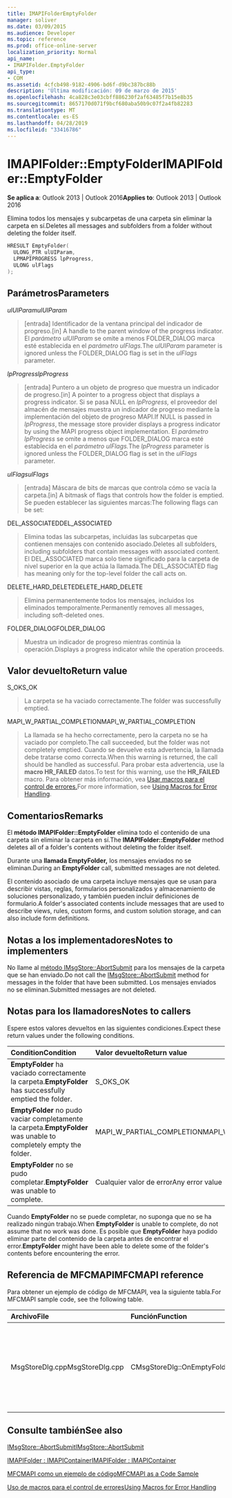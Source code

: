 ```yaml
---
title: IMAPIFolderEmptyFolder
manager: soliver
ms.date: 03/09/2015
ms.audience: Developer
ms.topic: reference
ms.prod: office-online-server
localization_priority: Normal
api_name:
- IMAPIFolder.EmptyFolder
api_type:
- COM
ms.assetid: 4cfcb498-9182-4906-bd6f-d9bc387bc88b
description: 'Última modificación: 09 de marzo de 2015'
ms.openlocfilehash: 4ca828c3e03cbff886230f2af63485f7b15e8b35
ms.sourcegitcommit: 8657170d071f9bcf680aba50b9c07f2a4fb82283
ms.translationtype: MT
ms.contentlocale: es-ES
ms.lasthandoff: 04/28/2019
ms.locfileid: "33416786"
---
```

# <a name="imapifolderemptyfolder"></a><span data-ttu-id="765af-103">IMAPIFolder::EmptyFolder</span><span class="sxs-lookup"><span data-stu-id="765af-103">IMAPIFolder::EmptyFolder</span></span>

  
  
<span data-ttu-id="765af-104">**Se aplica a**: Outlook 2013 | Outlook 2016</span><span class="sxs-lookup"><span data-stu-id="765af-104">**Applies to**: Outlook 2013 | Outlook 2016</span></span> 
  
<span data-ttu-id="765af-105">Elimina todos los mensajes y subcarpetas de una carpeta sin eliminar la carpeta en sí.</span><span class="sxs-lookup"><span data-stu-id="765af-105">Deletes all messages and subfolders from a folder without deleting the folder itself.</span></span>
  
```cpp
HRESULT EmptyFolder(
  ULONG_PTR ulUIParam,
  LPMAPIPROGRESS lpProgress,
  ULONG ulFlags
);
```

## <a name="parameters"></a><span data-ttu-id="765af-106">Parámetros</span><span class="sxs-lookup"><span data-stu-id="765af-106">Parameters</span></span>

 <span data-ttu-id="765af-107">_ulUIParam_</span><span class="sxs-lookup"><span data-stu-id="765af-107">_ulUIParam_</span></span>
  
> <span data-ttu-id="765af-108">[entrada] Identificador de la ventana principal del indicador de progreso.</span><span class="sxs-lookup"><span data-stu-id="765af-108">[in] A handle to the parent window of the progress indicator.</span></span> <span data-ttu-id="765af-109">El _parámetro ulUIParam_ se omite a menos FOLDER_DIALOG marca esté establecida en el _parámetro ulFlags._</span><span class="sxs-lookup"><span data-stu-id="765af-109">The  _ulUIParam_ parameter is ignored unless the FOLDER_DIALOG flag is set in the  _ulFlags_ parameter.</span></span> 
    
 <span data-ttu-id="765af-110">_lpProgress_</span><span class="sxs-lookup"><span data-stu-id="765af-110">_lpProgress_</span></span>
  
> <span data-ttu-id="765af-111">[entrada] Puntero a un objeto de progreso que muestra un indicador de progreso.</span><span class="sxs-lookup"><span data-stu-id="765af-111">[in] A pointer to a progress object that displays a progress indicator.</span></span> <span data-ttu-id="765af-112">Si se pasa NULL en  _lpProgress,_ el proveedor del almacén de mensajes muestra un indicador de progreso mediante la implementación del objeto de progreso MAPI.</span><span class="sxs-lookup"><span data-stu-id="765af-112">If NULL is passed in  _lpProgress_, the message store provider displays a progress indicator by using the MAPI progress object implementation.</span></span> <span data-ttu-id="765af-113">El _parámetro lpProgress_ se omite a menos que FOLDER_DIALOG marca esté establecida en el _parámetro ulFlags._</span><span class="sxs-lookup"><span data-stu-id="765af-113">The  _lpProgress_ parameter is ignored unless the FOLDER_DIALOG flag is set in the  _ulFlags_ parameter.</span></span> 
    
 <span data-ttu-id="765af-114">_ulFlags_</span><span class="sxs-lookup"><span data-stu-id="765af-114">_ulFlags_</span></span>
  
> <span data-ttu-id="765af-115">[entrada] Máscara de bits de marcas que controla cómo se vacía la carpeta.</span><span class="sxs-lookup"><span data-stu-id="765af-115">[in] A bitmask of flags that controls how the folder is emptied.</span></span> <span data-ttu-id="765af-116">Se pueden establecer las siguientes marcas:</span><span class="sxs-lookup"><span data-stu-id="765af-116">The following flags can be set:</span></span>
    
<span data-ttu-id="765af-117">DEL_ASSOCIATED</span><span class="sxs-lookup"><span data-stu-id="765af-117">DEL_ASSOCIATED</span></span> 
  
> <span data-ttu-id="765af-118">Elimina todas las subcarpetas, incluidas las subcarpetas que contienen mensajes con contenido asociado.</span><span class="sxs-lookup"><span data-stu-id="765af-118">Deletes all subfolders, including subfolders that contain messages with associated content.</span></span> <span data-ttu-id="765af-119">El DEL_ASSOCIATED marca solo tiene significado para la carpeta de nivel superior en la que actúa la llamada.</span><span class="sxs-lookup"><span data-stu-id="765af-119">The DEL_ASSOCIATED flag has meaning only for the top-level folder the call acts on.</span></span>
    
<span data-ttu-id="765af-120">DELETE_HARD_DELETE</span><span class="sxs-lookup"><span data-stu-id="765af-120">DELETE_HARD_DELETE</span></span>
  
> <span data-ttu-id="765af-121">Elimina permanentemente todos los mensajes, incluidos los eliminados temporalmente.</span><span class="sxs-lookup"><span data-stu-id="765af-121">Permanently removes all messages, including soft-deleted ones.</span></span>
    
<span data-ttu-id="765af-122">FOLDER_DIALOG</span><span class="sxs-lookup"><span data-stu-id="765af-122">FOLDER_DIALOG</span></span> 
  
> <span data-ttu-id="765af-123">Muestra un indicador de progreso mientras continúa la operación.</span><span class="sxs-lookup"><span data-stu-id="765af-123">Displays a progress indicator while the operation proceeds.</span></span>
    
## <a name="return-value"></a><span data-ttu-id="765af-124">Valor devuelto</span><span class="sxs-lookup"><span data-stu-id="765af-124">Return value</span></span>

<span data-ttu-id="765af-125">S_OK</span><span class="sxs-lookup"><span data-stu-id="765af-125">S_OK</span></span> 
  
> <span data-ttu-id="765af-126">La carpeta se ha vaciado correctamente.</span><span class="sxs-lookup"><span data-stu-id="765af-126">The folder was successfully emptied.</span></span>
    
<span data-ttu-id="765af-127">MAPI_W_PARTIAL_COMPLETION</span><span class="sxs-lookup"><span data-stu-id="765af-127">MAPI_W_PARTIAL_COMPLETION</span></span> 
  
> <span data-ttu-id="765af-128">La llamada se ha hecho correctamente, pero la carpeta no se ha vaciado por completo.</span><span class="sxs-lookup"><span data-stu-id="765af-128">The call succeeded, but the folder was not completely emptied.</span></span> <span data-ttu-id="765af-129">Cuando se devuelve esta advertencia, la llamada debe tratarse como correcta.</span><span class="sxs-lookup"><span data-stu-id="765af-129">When this warning is returned, the call should be handled as successful.</span></span> <span data-ttu-id="765af-130">Para probar esta advertencia, use la **macro HR_FAILED** datos.</span><span class="sxs-lookup"><span data-stu-id="765af-130">To test for this warning, use the **HR_FAILED** macro.</span></span> <span data-ttu-id="765af-131">Para obtener más información, vea [Usar macros para el control de errores.](using-macros-for-error-handling.md)</span><span class="sxs-lookup"><span data-stu-id="765af-131">For more information, see [Using Macros for Error Handling](using-macros-for-error-handling.md).</span></span>
    
## <a name="remarks"></a><span data-ttu-id="765af-132">Comentarios</span><span class="sxs-lookup"><span data-stu-id="765af-132">Remarks</span></span>

<span data-ttu-id="765af-133">El **método IMAPIFolder::EmptyFolder** elimina todo el contenido de una carpeta sin eliminar la carpeta en sí.</span><span class="sxs-lookup"><span data-stu-id="765af-133">The **IMAPIFolder::EmptyFolder** method deletes all of a folder's contents without deleting the folder itself.</span></span> 
  
<span data-ttu-id="765af-134">Durante una **llamada EmptyFolder,** los mensajes enviados no se eliminan.</span><span class="sxs-lookup"><span data-stu-id="765af-134">During an **EmptyFolder** call, submitted messages are not deleted.</span></span> 
  
<span data-ttu-id="765af-135">El contenido asociado de una carpeta incluye mensajes que se usan para describir vistas, reglas, formularios personalizados y almacenamiento de soluciones personalizado, y también pueden incluir definiciones de formulario.</span><span class="sxs-lookup"><span data-stu-id="765af-135">A folder's associated contents include messages that are used to describe views, rules, custom forms, and custom solution storage, and can also include form definitions.</span></span> 
  
## <a name="notes-to-implementers"></a><span data-ttu-id="765af-136">Notas a los implementadores</span><span class="sxs-lookup"><span data-stu-id="765af-136">Notes to implementers</span></span>

<span data-ttu-id="765af-137">No llame al [método IMsgStore::AbortSubmit](imsgstore-abortsubmit.md) para los mensajes de la carpeta que se han enviado.</span><span class="sxs-lookup"><span data-stu-id="765af-137">Do not call the [IMsgStore::AbortSubmit](imsgstore-abortsubmit.md) method for messages in the folder that have been submitted.</span></span> <span data-ttu-id="765af-138">Los mensajes enviados no se eliminan.</span><span class="sxs-lookup"><span data-stu-id="765af-138">Submitted messages are not deleted.</span></span> 
  
## <a name="notes-to-callers"></a><span data-ttu-id="765af-139">Notas para los llamadores</span><span class="sxs-lookup"><span data-stu-id="765af-139">Notes to callers</span></span>

<span data-ttu-id="765af-140">Espere estos valores devueltos en las siguientes condiciones.</span><span class="sxs-lookup"><span data-stu-id="765af-140">Expect these return values under the following conditions.</span></span>
  
|<span data-ttu-id="765af-141">**Condition**</span><span class="sxs-lookup"><span data-stu-id="765af-141">**Condition**</span></span>|<span data-ttu-id="765af-142">**Valor devuelto**</span><span class="sxs-lookup"><span data-stu-id="765af-142">**Return value**</span></span>|
|:-----|:-----|
|<span data-ttu-id="765af-143">**EmptyFolder** ha vaciado correctamente la carpeta.</span><span class="sxs-lookup"><span data-stu-id="765af-143">**EmptyFolder** has successfully emptied the folder.</span></span>  <br/> |<span data-ttu-id="765af-144">S_OK</span><span class="sxs-lookup"><span data-stu-id="765af-144">S_OK</span></span>  <br/> |
|<span data-ttu-id="765af-145">**EmptyFolder** no pudo vaciar completamente la carpeta.</span><span class="sxs-lookup"><span data-stu-id="765af-145">**EmptyFolder** was unable to completely empty the folder.</span></span>  <br/> |<span data-ttu-id="765af-146">MAPI_W_PARTIAL_COMPLETION</span><span class="sxs-lookup"><span data-stu-id="765af-146">MAPI_W_PARTIAL_COMPLETION</span></span>  <br/> |
|<span data-ttu-id="765af-147">**EmptyFolder** no se pudo completar.</span><span class="sxs-lookup"><span data-stu-id="765af-147">**EmptyFolder** was unable to complete.</span></span>  <br/> |<span data-ttu-id="765af-148">Cualquier valor de error</span><span class="sxs-lookup"><span data-stu-id="765af-148">Any error value</span></span>  <br/> |
   
<span data-ttu-id="765af-149">Cuando **EmptyFolder** no se puede completar, no suponga que no se ha realizado ningún trabajo.</span><span class="sxs-lookup"><span data-stu-id="765af-149">When **EmptyFolder** is unable to complete, do not assume that no work was done.</span></span> <span data-ttu-id="765af-150">Es posible que **EmptyFolder** haya podido eliminar parte del contenido de la carpeta antes de encontrar el error.</span><span class="sxs-lookup"><span data-stu-id="765af-150">**EmptyFolder** might have been able to delete some of the folder's contents before encountering the error.</span></span> 
  
## <a name="mfcmapi-reference"></a><span data-ttu-id="765af-151">Referencia de MFCMAPI</span><span class="sxs-lookup"><span data-stu-id="765af-151">MFCMAPI reference</span></span>

<span data-ttu-id="765af-152">Para obtener un ejemplo de código de MFCMAPI, vea la siguiente tabla.</span><span class="sxs-lookup"><span data-stu-id="765af-152">For MFCMAPI sample code, see the following table.</span></span>
  
|<span data-ttu-id="765af-153">**Archivo**</span><span class="sxs-lookup"><span data-stu-id="765af-153">**File**</span></span>|<span data-ttu-id="765af-154">**Función**</span><span class="sxs-lookup"><span data-stu-id="765af-154">**Function**</span></span>|<span data-ttu-id="765af-155">**Comentario**</span><span class="sxs-lookup"><span data-stu-id="765af-155">**Comment**</span></span>|
|:-----|:-----|:-----|
|<span data-ttu-id="765af-156">MsgStoreDlg.cpp</span><span class="sxs-lookup"><span data-stu-id="765af-156">MsgStoreDlg.cpp</span></span>  <br/> |<span data-ttu-id="765af-157">CMsgStoreDlg::OnEmptyFolder</span><span class="sxs-lookup"><span data-stu-id="765af-157">CMsgStoreDlg::OnEmptyFolder</span></span>  <br/> |<span data-ttu-id="765af-158">MFCMAPI usa el **método IMAPIFolder::EmptyFolder** para eliminar el contenido de la carpeta especificada.</span><span class="sxs-lookup"><span data-stu-id="765af-158">MFCMAPI uses the **IMAPIFolder::EmptyFolder** method to delete the contents of the specified folder.</span></span>  <br/> |
   
## <a name="see-also"></a><span data-ttu-id="765af-159">Consulte también</span><span class="sxs-lookup"><span data-stu-id="765af-159">See also</span></span>



[<span data-ttu-id="765af-160">IMsgStore::AbortSubmit</span><span class="sxs-lookup"><span data-stu-id="765af-160">IMsgStore::AbortSubmit</span></span>](imsgstore-abortsubmit.md)
  
[<span data-ttu-id="765af-161">IMAPIFolder : IMAPIContainer</span><span class="sxs-lookup"><span data-stu-id="765af-161">IMAPIFolder : IMAPIContainer</span></span>](imapifolderimapicontainer.md)


[<span data-ttu-id="765af-162">MFCMAPI como un ejemplo de código</span><span class="sxs-lookup"><span data-stu-id="765af-162">MFCMAPI as a Code Sample</span></span>](mfcmapi-as-a-code-sample.md)
  
[<span data-ttu-id="765af-163">Uso de macros para el control de errores</span><span class="sxs-lookup"><span data-stu-id="765af-163">Using Macros for Error Handling</span></span>](using-macros-for-error-handling.md)

